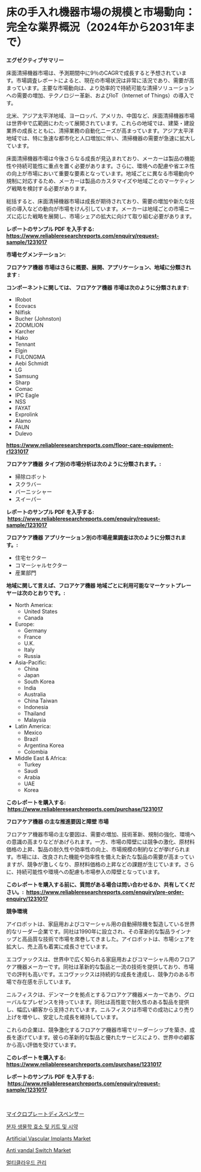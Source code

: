 <p><h1>床の手入れ機器市場の規模と市場動向：完全な業界概況（2024年から2031年まで）</h1></p><p><strong>エグゼクティブサマリー</strong></p>
<p><p>床面清掃機器市場は、予測期間中に9％のCAGRで成長すると予想されています。市場調査レポートによると、現在の市場状況は非常に活況であり、需要が高まっています。主要な市場動向は、より効率的で持続可能な清掃ソリューションへの需要の増加、テクノロジー革新、およびIoT（Internet of Things）の導入です。</p><p>北米、アジア太平洋地域、ヨーロッパ、アメリカ、中国など、床面清掃機器市場は世界中で広範囲にわたって展開されています。これらの地域では、建築・建設業界の成長とともに、清掃業務の自動化ニーズが高まっています。アジア太平洋地域では、特に急速な都市化と人口増加に伴い、清掃機器の需要が急速に拡大しています。</p><p>床面清掃機器市場は今後さらなる成長が見込まれており、メーカーは製品の機能性や持続可能性に重点を置く必要があります。さらに、環境への配慮や省エネ性の向上が市場において重要な要素となっています。地域ごとに異なる市場動向や規制に対応するため、メーカーは製品のカスタマイズや地域ごとのマーケティング戦略を検討する必要があります。</p><p>総括すると、床面清掃機器市場は成長が期待されており、需要の増加や新たな技術の導入などの動向が市場をけん引しています。メーカーは地域ごとの市場ニーズに応じた戦略を展開し、市場シェアの拡大に向けて取り組む必要があります。</p></p>
<p><strong>レポートのサンプル PDF を入手する: <a href="https://www.reliableresearchreports.com/enquiry/request-sample/1231017">https://www.reliableresearchreports.com/enquiry/request-sample/1231017</a></strong></p>
<p><strong>市場セグメンテーション:</strong></p>
<p><strong> フロアケア機器 市場はさらに概要、展開、アプリケーション、地域に分類されます :</strong></p>
<p><strong>コンポーネントに関しては、 フロアケア機器 市場は次のように分類されます: &nbsp;</strong></p>
<p><ul><li>IRobot</li><li>Ecovacs</li><li>Nilfisk</li><li>Bucher (Johnston)</li><li>ZOOMLION</li><li>Karcher</li><li>Hako</li><li>Tennant</li><li>Elgin</li><li>FULONGMA</li><li>Aebi Schmidt</li><li>LG</li><li>Samsung</li><li>Sharp</li><li>Comac</li><li>IPC Eagle</li><li>NSS</li><li>FAYAT</li><li>Exprolink</li><li>Alamo</li><li>FAUN</li><li>Dulevo</li></ul></p>
<p><strong><a href="https://www.reliableresearchreports.com/floor-care-equipment-r1231017">https://www.reliableresearchreports.com/floor-care-equipment-r1231017</a></strong></p>
<p><strong> フロアケア機器 タイプ別の市場分析は次のように分類されます。:</strong></p>
<p><ul><li>掃除ロボット</li><li>スクラバー</li><li>バーニッシャー</li><li>スイーパー</li></ul></p>
<p><strong>レポートのサンプル PDF を入手する: &nbsp;<a href="https://www.reliableresearchreports.com/enquiry/request-sample/1231017">https://www.reliableresearchreports.com/enquiry/request-sample/1231017</a></strong></p>
<p><strong> フロアケア機器 アプリケーション別の市場産業調査は次のように分類されます。:</strong></p>
<p><ul><li>住宅セクター</li><li>コマーシャルセクター</li><li>産業部門</li></ul></p>
<p><strong>地域に関して言えば、フロアケア機器 地域ごとに利用可能なマーケットプレーヤーは次のとおりです。:</strong></p>
<p><ul>
    <li>
        North America:
        <ul>
            <li>United States</li>
            <li>Canada</li>
        </ul>
    </li>
    <li>
        Europe:
        <ul>
            <li>Germany</li>
            <li>France</li>
            <li>U.K.</li>
            <li>Italy</li>
            <li>Russia</li>
        </ul>
    </li>
    <li>
        Asia-Pacific:
        <ul>
            <li>China</li>
            <li>Japan</li>
            <li>South Korea</li>
            <li>India</li>
            <li>Australia</li>
            <li>China Taiwan</li>
            <li>Indonesia</li>
            <li>Thailand</li>
            <li>Malaysia</li>
        </ul>
    </li>
    <li>
        Latin America:
        <ul>
            <li>Mexico</li>
            <li>Brazil</li>
            <li>Argentina Korea</li>
            <li>Colombia</li>
        </ul>
    </li>
    <li>
        Middle East & Africa:
        <ul>
            <li>Turkey</li>
            <li>Saudi</li>
            <li>Arabia</li>
            <li>UAE</li>
            <li>Korea</li>
        </ul>
    </li>
    </ul></p>
<p><strong>このレポートを購入する: &nbsp;<a href="https://www.reliableresearchreports.com/purchase/1231017">https://www.reliableresearchreports.com/purchase/1231017</a></strong></p>
<p><strong>フロアケア機器 の主な推進要因と障壁 市場</strong></p>
<p><p>フロアケア機器市場の主な要因は、需要の増加、技術革新、規制の強化、環境への意識の高まりなどがあげられます。一方、市場の障壁には競争の激化、原材料価格の上昇、製品の耐久性や効率性の向上、市場規模の制約などが挙げられます。市場には、改良された機能や効率性を備えた新たな製品の需要が高まっていますが、競争が激しくなり、原材料価格の上昇などの課題が生じています。さらに、持続可能性や環境への配慮も市場参入の障壁となっています。</p></p>
<p><strong>このレポートを購入する前に、質問がある場合は問い合わせるか、共有してください。:&nbsp; <a href="https://www.reliableresearchreports.com/enquiry/pre-order-enquiry/1231017">https://www.reliableresearchreports.com/enquiry/pre-order-enquiry/1231017</a></strong></p>
<p><strong>競争環境</strong></p>
<p><p>アイロボットは、家庭用およびコマーシャル用の自動掃除機を製造している世界的なリーダー企業です。同社は1990年に設立され、その革新的な製品ラインナップと高品質な技術で市場を席巻してきました。アイロボットは、市場シェアを拡大し、売上高も着実に成長させています。</p><p>エコヴァックスは、世界中で広く知られる家庭用およびコマーシャル用のフロアケア機器メーカーです。同社は革新的な製品と一流の技術を提供しており、市場での評判も高いです。エコヴァックスは持続的な成長を達成し、競争力のある市場で存在感を示しています。</p><p>ニルフィスクは、デンマークを拠点とするフロアケア機器メーカーであり、グローバルなプレゼンスを持っています。同社は高性能で耐久性のある製品を提供し、幅広い顧客から支持されています。ニルフィスクは市場での成功により売り上げを増やし、安定した成長を維持しています。</p><p>これらの企業は、競争激化するフロアケア機器市場でリーダーシップを築き、成長を遂げています。彼らの革新的な製品と優れたサービスにより、世界中の顧客から高い評価を受けています。</p></p>
<p><strong>このレポートを購入する: &nbsp; <a href="https://www.reliableresearchreports.com/purchase/1231017">https://www.reliableresearchreports.com/purchase/1231017</a></strong></p>
<p><strong>レポートのサンプル PDF を入手する: &nbsp;<a href="https://www.reliableresearchreports.com/enquiry/request-sample/1231017">https://www.reliableresearchreports.com/enquiry/request-sample/1231017</a></strong><strong></strong></p>
<p>&nbsp;</p>
<p><p><a href="https://github.com/ReganWisoky2023/Market-Research-Report-List-1/blob/main/388748124252.md">マイクロプレートディスペンサー</a></p><p><a href="https://github.com/vsr06p4p49/Market-Research-Report-List-1/blob/main/748286722191.md">분자 생물학 효소 및 키트 및 시약</a></p><p><a href="https://github.com/angelajermaine/Market-Research-Report-List-2/blob/main/artificial-vascular-implants-market.md">Artificial Vascular Implants Market</a></p><p><a href="https://simplistic-meeting-7ee.notion.site/Anti-vandal-Switch-Market-Competitive-Analysis-Market-Trends-and-Forecast-to-2031-9812fe3410e942c091fa28e3710b1c2b">Anti vandal Switch Market</a></p><p><a href="https://github.com/Penelolack456456/Market-Research-Report-List-1/blob/main/422514922192.md">멀티클라우드 관리</a></p></p>